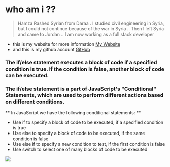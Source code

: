 

# who am i ?? 
 > Hamza Rashed Syrian from Daraa . I studied civil engineering in Syria, but I could not continue because of the war in Syria .. Then I left Syria and came to Jordan ..
I am now working as a full stack developer
* this is my website for more information [My Website](https://hamzarashed.herokuapp.com/)
* and this is my github account [GitHub](https://github.com/Hamza-Rashed/)


### The if/else statement executes a block of code if a specified condition is true. If the condition is false, another block of code can be executed. ###

### The if/else statement is a part of JavaScript's "Conditional" Statements, which are used to perform different actions based on different conditions. ###

** In JavaScript we have the following conditional statements: **

   * Use if to specify a block of code to be executed, if a specified condition is true
   * Use else to specify a block of code to be executed, if the same condition is false
   * Use else if to specify a new condition to test, if the first condition is false
   * Use switch to select one of many blocks of code to be executed
   
   
   ![](https://beginnersbook.com/wp-content/uploads/2017/09/If_else_flow_diagram_C.jpg) 
